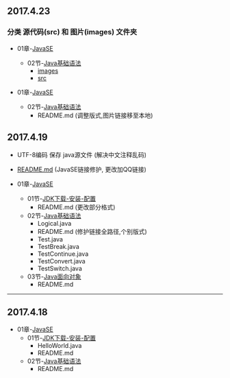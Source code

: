 ## 2017.4.23

### 分类 源代码(src) 和 图片(images) 文件夹
- 01章-[JavaSE](/01章-JavaSE)
  - 02节-[Java基础语法](/01章-JavaSE/02节-Java基础语法)
    - [images](/01章-JavaSE/02节-Java基础语法/images)
    - [src](/01章-JavaSE/02节-Java基础语法/src)

- 01章-[JavaSE](/01章-JavaSE)
  - 02节-[Java基础语法](/01章-JavaSE/02节-Java基础语法)
    - README.md (调整版式,图片链接移至本地)


## 2017.4.19

- UTF-8编码 保存 java源文件 (解决中文注释乱码)
- [README.md](/README.md) (JavaSE链接修护, 更改加QQ链接)

- 01章-[JavaSE](/01章-JavaSE)
	- 01节-[JDK下载-安装-配置](/01章-JavaSE/01节-JDK下载-安装-配置)
		- README.md (更改部分格式)
	- 02节-[Java基础语法](/01章-JavaSE/02节-Java基础语法)
		- Logical.java
		- README.md (修护链接全路径,个别版式)
		- Test.java
		- TestBreak.java
		- TestContinue.java
		- TestConvert.java
		- TestSwitch.java
	- 03节-[Java面向对象](/01章-JavaSE/03节-Java面向对象)
		- README.md

---

## 2017.4.18

- 01章-[JavaSE](/01章-JavaSE)
	- 01节-[JDK下载-安装-配置](/01章-JavaSE/01节-JDK下载-安装-配置)
		- HelloWorld.java
		- README.md
	- 02节-[Java基础语法](/01章-JavaSE/02节-Java基础语法)
		- README.md